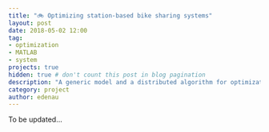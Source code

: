 ```yaml
---
title: "🚲 Optimizing station-based bike sharing systems"
layout: post
date: 2018-05-02 12:00
tag:
- optimization
- MATLAB
- system
projects: true
hidden: true # don't count this post in blog pagination
description: "A generic model and a distributed algorithm for optimization of station-based bike sharing systems"
category: project
author: edenau
---
```


To be updated...
